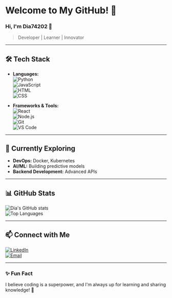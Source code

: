 # Welcome to My GitHub! 👋

### Hi, I'm Dia74202 🌟  
> Developer | Learner | Innovator  

---

## 🛠 Tech Stack  
- **Languages:**  
  ![Python](https://img.shields.io/badge/-Python-3776AB?style=flat-square&logo=python&logoColor=white)  
  ![JavaScript](https://img.shields.io/badge/-JavaScript-F7DF1E?style=flat-square&logo=javascript&logoColor=black)  
  ![HTML](https://img.shields.io/badge/-HTML5-E34F26?style=flat-square&logo=html5&logoColor=white)  
  ![CSS](https://img.shields.io/badge/-CSS3-1572B6?style=flat-square&logo=css3&logoColor=white)  

- **Frameworks & Tools:**  
  ![React](https://img.shields.io/badge/-React-61DAFB?style=flat-square&logo=react&logoColor=black)  
  ![Node.js](https://img.shields.io/badge/-Node.js-339933?style=flat-square&logo=node.js&logoColor=white)  
  ![Git](https://img.shields.io/badge/-Git-F05032?style=flat-square&logo=git&logoColor=white)  
  ![VS Code](https://img.shields.io/badge/-VS%20Code-007ACC?style=flat-square&logo=visual-studio-code&logoColor=white)  

---

## 🌱 Currently Exploring  
- **DevOps:** Docker, Kubernetes  
- **AI/ML:** Building predictive models  
- **Backend Development:** Advanced APIs  

---

## 📊 GitHub Stats  
![Dia's GitHub stats](https://github-readme-stats.vercel.app/api?username=dia74202&show_icons=true&theme=radical)  
![Top Languages](https://github-readme-stats.vercel.app/api/top-langs/?username=dia74202&layout=compact&theme=radical)  

---

## 📫 Connect with Me  
[![LinkedIn](https://img.shields.io/badge/-LinkedIn-0077B5?style=flat-square&logo=linkedin&logoColor=white)](https://linkedin.com/in/dia74202)  
[![Email](https://img.shields.io/badge/-Email-D14836?style=flat-square&logo=gmail&logoColor=white)](mailto:your-email@example.com)  

---

### ✨ Fun Fact  
I believe coding is a superpower, and I'm always up for learning and sharing knowledge! 🚀  
